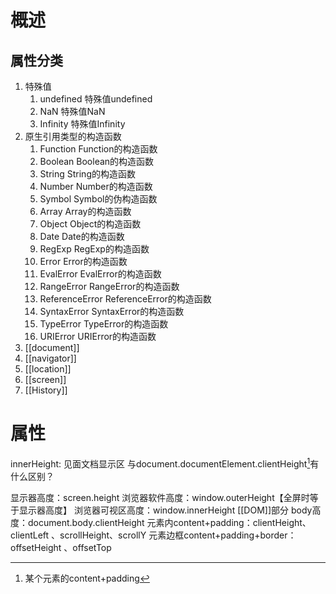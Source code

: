 # 概述

## 属性分类
1. 特殊值
	1. undefined	特殊值undefined
	2. NaN	特殊值NaN
	3. Infinity	特殊值Infinity
2. 原生引用类型的构造函数
	1. Function	Function的构造函数
	2. Boolean	Boolean的构造函数
	3. String	String的构造函数
	4. Number	Number的构造函数
	5. Symbol	Symbol的伪构造函数
	6. Array	Array的构造函数
	7. Object	Object的构造函数
	8. Date	Date的构造函数
	9. RegExp	RegExp的构造函数
	10. Error	Error的构造函数
	11. EvalError	EvalError的构造函数
	12. RangeError	RangeError的构造函数
	13. ReferenceError	ReferenceError的构造函数
	14. SyntaxError	SyntaxError的构造函数
	15. TypeError	TypeError的构造函数
	16. URIError	URIError的构造函数
3. [[document]] 
4. [[navigator]] 
5. [[location]] 
6. [[screen]] 
7. [[History]] 

# 属性
innerHeight: 见面文档显示区
与document.documentElement.clientHeight[^1]有什么区别？


显示器高度：screen.height
浏览器软件高度：window.outerHeight【全屏时等于显示器高度】
浏览器可视区高度：window.innerHeight
[[DOM]]部分
body高度：document.body.clientHeight
元素内content+padding：clientHeight、clientLeft 、scrollHeight、scrollY
元素边框content+padding+border：offsetHeight 、offsetTop

[^1]: 某个元素的content+padding